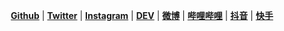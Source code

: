 

<p align="center">
<a href="https://github.com/machanghan"><b>Github</b></a> 
|
<a href="https://twitter.com/machanghan"><b>Twitter</b></a>
|
<a href="https://www.instagram.com/machanghan_/"><b>Instagram</b></a>
|
<a href="https://dev.to/machanghan"><b>DEV</b></a>
|
<a href="https://weibo.com/u/7773236212"><b>微博</b></a>
|
<a href="https://space.bilibili.com/1347989091"><b>哔哩哔哩</b></a>
|
<a href="https://www.douyin.com/user/MS4wLjABAAAAoXvAMlQoYrnt9ttpfGydbfcikIYRS1BTwShbQEw5VXGQYdjnbX8EMMC9Glv0pgQC"><b>抖音</b></a>
|
<a href="https://live.kuaishou.com/u/2269782485"><b>快手</b></a>
</p>

